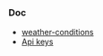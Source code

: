 ### Doc
* [weather-conditions](https://openweathermap.org/weather-conditions)
* [Api keys](https://home.openweathermap.org/api_keys)

